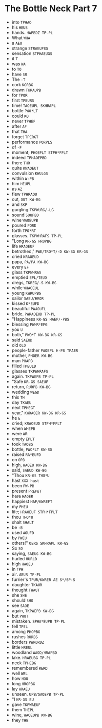 # The Bottle Neck Part 7

* into `TPHAO`
* his `HEUS`
* hands. `HAPBDZ TP-PL`
* What `WHA`
* a `AEU`
* strange `STRAEUPBG`
* sensation `STPHAEUGS`
* it `T`
* was `WA`
* to `TO`
* have `SR`
* The `-T`
* cork `KORBG`
* drawn `TKRAUPB`
* for `TPOR`
* first `TPEURS`
* time! `TAOEUPL SKHRAPL`
* bottle `PWO*LT`
* could `KO`
* never `TPHEF`
* after `AF`
* that `THA`
* forget `TPERGT`
* performance `PORPLS`
* of `-F`
* moment; `PHOEPLT STPH*FPLT`
* indeed `TPHAOEPBD`
* there `THR`
* quite `KWAOEUT`
* convulsion `KWULGS`
* within `W-PB`
* him `HEUPL`
* as `AZ`
* flew `TPHRAOU`
* out, `OUT KW-BG`
* and `SKP`
* gurgling `TKPWURG/-LG`
* sound `SOUPBD`
* wine `WAOEUPB`
* poured `PORD`
* forth `TPO*RT`
* glasses. `TKPWHRAFS TP-PL`
* "Long `KR-GS HROPBG`
* life `HRAOEUF`
* betrothed," `PWE/TRO*T/-D KW-BG KR-GS`
* cried `KRAOEUD`
* papa, `PA/PA KW-BG`
* every `EF`
* glass `TKPWHRAS`
* emptied `EPL/TEUD`
* dregs, `TKREG/-S KW-BG`
* while `WHAOEUL`
* young `KWRUPBG`
* sailor `SAEU/HROR`
* kissed `K*EUFD`
* beautiful `PWAOUFL`
* bride. `PWRAOEUD TP-PL`
* "Happiness `KR-GS HAEP/-PBS`
* blessing `PWHR*EFG`
* you `U`
* both," `PWO*T KW-BG KR-GS`
* said `SAEUD`
* old `OLD`
* people-father `PAOEPL H-PB TPAER`
* mother, `PHOER KW-BG`
* man `PHAPB`
* filled `TPEULD`
* glasses `TKPWHRAFS`
* again. `TKPWEPB TP-PL`
* "Safe `KR-GS SAEUF`
* return, `RURPB KW-BG`
* wedding `WEGD`
* this `TH`
* day `TKAEU`
* next `TPHEGT`
* year," `KWRAOER KW-BG KR-GS`
* he `E`
* cried; `KRAOEUD STPH*FPLT`
* when `WHEPB`
* were `WR`
* empty `EPLT`
* took `TAOBG`
* bottle, `PWO*LT KW-BG`
* raised `RA*EUFD`
* on `OPB`
* high, `HAOEU KW-BG`
* said, `SAEUD KW-BG`
* "Thou `KR-GS THO*U`
* hast `XXX hast`
* been `PW-PB`
* present `PREPBT`
* here `HAOER`
* happiest `HAP/KWREFT`
* my `PHEU`
* life; `HRAOEUF STPH*FPLT`
* thou `THO*U`
* shalt `SHALT`
* be `-B`
* used `AOUFD`
* by `PWEU`
* others!" `OERS SKHRAPL KR-GS`
* So `SO`
* saying, `SAEUG KW-BG`
* hurled `HURLD`
* high `HAOEU`
* in `TPH`
* air. `AEUR TP-PL`
* furrier's `TPUR/KWRER AE S*/SP-S`
* daughter `TKAUR`
* thought `THAUT`
* she `SHE`
* should `SHO`
* see `SAOE`
* again, `TKPWEPB KW-BG`
* but `PWUT`
* mistaken. `SPHA*EUPB TP-PL`
* fell `TPEL`
* among `PHOPBG`
* rushes `RURBS`
* borders `PWRORDZ`
* little `HREUL`
* woodland `WAOD/HRAPBD`
* lake. `HRAEUBG TP-PL`
* neck `TPHEBG`
* remembered `RERD`
* well `WEL`
* how `HOU`
* long `HROPBG`
* lay `HRAEU`
* unseen. `UPB/SAOEPB TP-PL`
* "I `KR-GS EU`
* gave `TKPWAEUF`
* them `THEPL`
* wine, `WAOEUPB KW-BG`
* they `THE`
